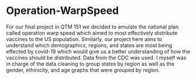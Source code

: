 # Operation-WarpSpeed

For our final project in QTM 151 we decided to emulate the national plan called operation warp speed which aimed to most effectively distribute vaccines to the US population. Similarly, our project here aims to understand which demographics, regions, and states are most being effected by covid-19 which would give us a better understanding of how the vaccines should be distributed. Data from the CDC was used. I myself was in charge of the data cleaning to group states by region as well as the gender, ethinicity, and age graphs that were grouped by region.
